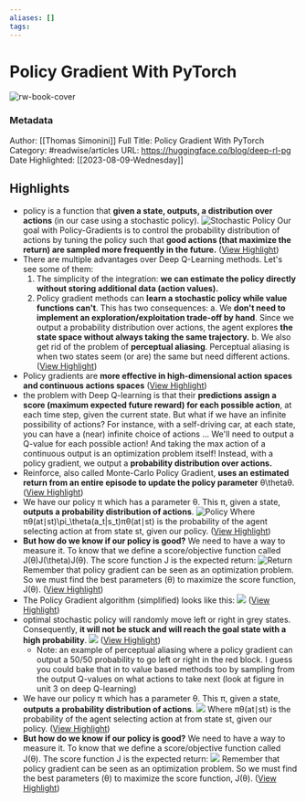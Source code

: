 ```yaml
---
aliases: []
tags:
---
```

# Policy Gradient With PyTorch

![rw-book-cover](https://huggingface.co/blog/assets/85_policy_gradient/thumbnail.gif)
### Metadata
Author: [[Thomas Simonini]]
Full Title: Policy Gradient With PyTorch
Category: #readwise/articles
URL: https://huggingface.co/blog/deep-rl-pg
Date Highlighted: [[2023-08-09-Wednesday]]

## Highlights
- policy is a function that **given a state, outputs, a distribution over actions** (in our case using a stochastic policy).
  ![Stochastic Policy](https://huggingface.co/blog/assets/63_deep_rl_intro/pbm_2.jpg)
  Our goal with Policy-Gradients is to control the probability distribution of actions by tuning the policy such that **good actions (that maximize the return) are sampled more frequently in the future.** ([View Highlight](https://read.readwise.io/read/01grc5kvwz37kkxspthqz6gk2j))
- There are multiple advantages over Deep Q-Learning methods. Let's see some of them:
  1. The simplicity of the integration: **we can estimate the policy directly without storing additional data (action values).**
  2. Policy gradient methods can **learn a stochastic policy while value functions can't**.
  This has two consequences:
  a. We **don't need to implement an exploration/exploitation trade-off by hand**. Since we output a probability distribution over actions, the agent explores **the state space without always taking the same trajectory.**
  b. We also get rid of the problem of **perceptual aliasing**. Perceptual aliasing is when two states seem (or are) the same but need different actions. ([View Highlight](https://read.readwise.io/read/01grc5ysbvphn7qvv38dxdmv30))
- Policy gradients are **more effective in high-dimensional action spaces and continuous actions spaces** ([View Highlight](https://read.readwise.io/read/01grc61w8v6vpep7gw8y1aq4kp))
- the problem with Deep Q-learning is that their **predictions assign a score (maximum expected future reward) for each possible action**, at each time step, given the current state.
  But what if we have an infinite possibility of actions?
  For instance, with a self-driving car, at each state, you can have a (near) infinite choice of actions ... We'll need to output a Q-value for each possible action! And taking the max action of a continuous output is an optimization problem itself!
  Instead, with a policy gradient, we output a **probability distribution over actions.**
- Reinforce, also called Monte-Carlo Policy Gradient, **uses an estimated return from an entire episode to update the policy parameter** θ\thetaθ. ([View Highlight](https://read.readwise.io/read/01grc6ayqjwm6raa4246m9x8fz))
- We have our policy π which has a parameter θ. This π, given a state, **outputs a probability distribution of actions**.
  ![Policy](https://huggingface.co/blog/deep-rl-pg/assets/85_policy_gradient/policy.jpg)
  Where πθ(at∣st)\pi_\theta(a_t|s_t)πθ​(at​∣st​) is the probability of the agent selecting action at from state st, given our policy. ([View Highlight](https://read.readwise.io/read/01grc6b7x7dr2259yxyg9v83hb))
- **But how do we know if our policy is good?** We need to have a way to measure it. To know that we define a score/objective function called J(θ)J(\theta)J(θ).
  The score function J is the expected return:
  ![Return](https://huggingface.co/blog/deep-rl-pg/assets/85_policy_gradient/objective.jpg)
  Remember that policy gradient can be seen as an optimization problem. So we must find the best parameters (θ) to maximize the score function, J(θ). ([View Highlight](https://read.readwise.io/read/01grc6deqkns2xpzahjefyjhn9))
- The Policy Gradient algorithm (simplified) looks like this:
  ![](https://huggingface.co/blog/assets/85_policy_gradient/pg_bigpicture.jpg) ([View Highlight](https://read.readwise.io/read/01grc8vpk36ykqkr91wwngww9x))
- optimal stochastic policy will randomly move left or right in grey states. Consequently, **it will not be stuck and will reach the goal state with a high probability**.
  ![](https://huggingface.co/blog/assets/85_policy_gradient/hamster3.jpg) ([View Highlight](https://read.readwise.io/read/01grc8xhnxw9nxvnxx5mt0gm9y))
    - Note: an example of perceptual aliasing where a policy gradient can output a 50/50 probability to go left or right in the red block. I guess you could bake that in to value based methods too by sampling from the output Q-values on what actions to take next (look at figure in unit 3 on deep Q-learning)
- We have our policy π which has a parameter θ. This π, given a state, **outputs a probability distribution of actions**.
  ![](https://huggingface.co/blog/assets/85_policy_gradient/policy.jpg)
  Where πθ​(at​∣st​) is the probability of the agent selecting action at from state st, given our policy. ([View Highlight](https://read.readwise.io/read/01grc90awnczcb6ctdgqyp0fjw))
- **But how do we know if our policy is good?** We need to have a way to measure it. To know that we define a score/objective function called J(θ).
  The score function J is the expected return:
  ![](https://huggingface.co/blog/assets/85_policy_gradient/objective.jpg)
  Remember that policy gradient can be seen as an optimization problem. So we must find the best parameters (θ) to maximize the score function, J(θ). ([View Highlight](https://read.readwise.io/read/01grc8zqec351w1hncfsqqgsxc))
